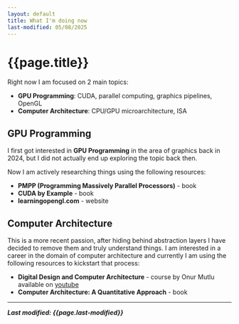 ```yaml
---
layout: default
title: What I'm doing now 
last-modified: 05/08/2025
---
```


# {{page.title}}

Right now I am focused on 2 main topics:
- **GPU Programming**: CUDA, parallel computing, graphics pipelines, OpenGL
- **Computer Architecture**: CPU/GPU microarchitecture, ISA 

## GPU Programming

I first got interested in **GPU Programming** in the area of graphics back in 2024,
but I did not actually end up exploring the topic back then.

Now I am actively researching things using the following resources:
- **PMPP (Programming Massively Parallel Processors)** - book
- **CUDA by Example** - book
- **learningopengl.com** - website

## Computer Architecture

This is a more recent passion, after hiding behind abstraction layers I have decided
to remove them and truly understand things. I am interested in a career in the domain
of computer architecture and currently I am using the following resources to kickstart
that process:
- **Digital Design and Computer Architecture** - course by Onur Mutlu available on 
[youtube](https://www.youtube.com/watch?v=ubhxKNlOlRg&list=PL5Q2soXY2Zi9Eo29LMgKVcaydS7V1zZW3) 
- **Computer Architecture: A Quantitative Approach** - book 

---

***Last modified: {{page.last-modified}}*** 



